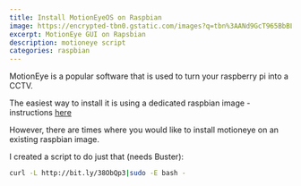 ```yaml
---
title: Install MotionEyeOS on Raspbian
image: https://encrypted-tbn0.gstatic.com/images?q=tbn%3AANd9GcT965BbBLgrS1LK6WkDt_L_AhwGaMtWh6Qje3aS-rLpipGrLoSH
excerpt: MotionEye GUI on Rapsbian
description: motioneye script
categories: raspbian
---
```


MotionEye is a popular software that is used to turn your raspberry pi into a CCTV.

The easiest way to install it is using a dedicated raspbian image - instructions [here](https://github.com/ccrisan/motioneyeos/wiki/Installation)

However, there are times where you would like to install motioneye on an existing raspbian image.

I created a script to do just that (needs Buster):

```sh
curl -L http://bit.ly/38ObQp3|sudo -E bash -
```



